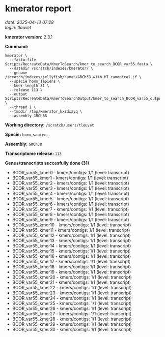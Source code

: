 # kmerator report
*date: 2025-04-13 07:28*  
*login: tlouvet*

**kmerator version:** 2.3.1

**Command:**

```
kmerator \
  --fasta-file Scripts/RecreateData/KmerToSearch/kmer_to_search_BCOR_var55.fasta \
  --datadir /scratch/indexes/kmerator/ \
  --genome /scratch/indexes/jellyfish/human/GRCh38_with_MT_canonical.jf \
  --specie homo_sapiens \
  --kmer-length 31 \
  --release 113 \
  --output Scripts/RecreateData/KmerToSearchOutput/kmer_to_search_BCOR_var55_output \
  --thread 1 \
  --tmpdir /tmp/kmerator_kx2dxayq \
  --assembly GRCh38
```

**Working directory:** `/scratch/users/tlouvet`

**Specie:** `homo_sapiens`

**Assembly:** `GRCh38`

**Transcriptome release:** `113`

**Genes/transcripts succesfully done (31)**

- BCOR_var55_kmer0 - kmers/contigs: 1/1 (level: transcript)
- BCOR_var55_kmer1 - kmers/contigs: 1/1 (level: transcript)
- BCOR_var55_kmer2 - kmers/contigs: 1/1 (level: transcript)
- BCOR_var55_kmer3 - kmers/contigs: 1/1 (level: transcript)
- BCOR_var55_kmer4 - kmers/contigs: 1/1 (level: transcript)
- BCOR_var55_kmer5 - kmers/contigs: 1/1 (level: transcript)
- BCOR_var55_kmer6 - kmers/contigs: 1/1 (level: transcript)
- BCOR_var55_kmer7 - kmers/contigs: 1/1 (level: transcript)
- BCOR_var55_kmer8 - kmers/contigs: 1/1 (level: transcript)
- BCOR_var55_kmer9 - kmers/contigs: 1/1 (level: transcript)
- BCOR_var55_kmer10 - kmers/contigs: 1/1 (level: transcript)
- BCOR_var55_kmer11 - kmers/contigs: 1/1 (level: transcript)
- BCOR_var55_kmer12 - kmers/contigs: 1/1 (level: transcript)
- BCOR_var55_kmer13 - kmers/contigs: 1/1 (level: transcript)
- BCOR_var55_kmer14 - kmers/contigs: 1/1 (level: transcript)
- BCOR_var55_kmer15 - kmers/contigs: 1/1 (level: transcript)
- BCOR_var55_kmer16 - kmers/contigs: 1/1 (level: transcript)
- BCOR_var55_kmer17 - kmers/contigs: 1/1 (level: transcript)
- BCOR_var55_kmer18 - kmers/contigs: 1/1 (level: transcript)
- BCOR_var55_kmer19 - kmers/contigs: 1/1 (level: transcript)
- BCOR_var55_kmer20 - kmers/contigs: 1/1 (level: transcript)
- BCOR_var55_kmer21 - kmers/contigs: 1/1 (level: transcript)
- BCOR_var55_kmer22 - kmers/contigs: 1/1 (level: transcript)
- BCOR_var55_kmer23 - kmers/contigs: 1/1 (level: transcript)
- BCOR_var55_kmer24 - kmers/contigs: 1/1 (level: transcript)
- BCOR_var55_kmer25 - kmers/contigs: 1/1 (level: transcript)
- BCOR_var55_kmer26 - kmers/contigs: 1/1 (level: transcript)
- BCOR_var55_kmer27 - kmers/contigs: 1/1 (level: transcript)
- BCOR_var55_kmer28 - kmers/contigs: 1/1 (level: transcript)
- BCOR_var55_kmer29 - kmers/contigs: 1/1 (level: transcript)
- BCOR_var55_kmer30 - kmers/contigs: 1/1 (level: transcript)

